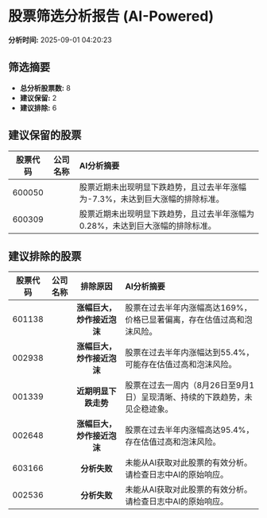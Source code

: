# 股票筛选分析报告 (AI-Powered)

**分析时间:** 2025-09-01 04:20:23

## 筛选摘要

- **总分析股票数:** 8
- **建议保留:** 2
- **建议排除:** 6

## 建议保留的股票

| 股票代码 | 公司名称 | AI分析摘要 |
|:---:|:---:|:---|
| 600050 |  | 股票近期未出现明显下跌趋势，且过去半年涨幅为-7.3%，未达到巨大涨幅的排除标准。 |
| 600309 |  | 股票近期未出现明显下跌趋势，且过去半年涨幅为0.28%，未达到巨大涨幅的排除标准。 |

## 建议排除的股票

| 股票代码 | 公司名称 | 排除原因 | AI分析摘要 |
|:---:|:---:|:---:|:---|
| 601138 |  | **涨幅巨大，炒作接近泡沫** | 股票在过去半年内涨幅高达169%，价格已显著偏离，存在估值过高和泡沫风险。 |
| 002938 |  | **涨幅巨大，炒作接近泡沫** | 股票在过去半年内涨幅达到55.4%，可能存在估值过高和泡沫风险。 |
| 001339 |  | **近期明显下跌走势** | 股票在过去一周内（8月26日至9月1日）呈现清晰、持续的下跌趋势，未见企稳迹象。 |
| 002648 |  | **涨幅巨大，炒作接近泡沫** | 股票在过去半年内涨幅高达95.4%，存在估值过高和泡沫风险。 |
| 603166 |  | **分析失败** | 未能从AI获取对此股票的有效分析。请检查日志中AI的原始响应。 |
| 002536 |  | **分析失败** | 未能从AI获取对此股票的有效分析。请检查日志中AI的原始响应。 |

